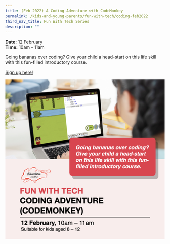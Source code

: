 ```yaml
---
title: (Feb 2022) A Coding Adventure with CodeMonkey
permalink: /kids-and-young-parents/fun-with-tech/coding-feb2022
third_nav_title: Fun With Tech Series
description: ""
---
```





**Date:** 12 February
<br> **Time:** 10am - 11am

Going bananas over coding? Give your child a head-start on this life skill with this fun-filled introductory course. 

[Sign up here! ](https://go.gov.sg/kypcodemonkey-feb22)

![Kids Coding Workshop in February](/images/KidsCoding.png)